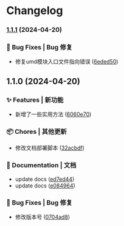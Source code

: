 # Changelog

### [1.1.1](https://github.com/hacxy/chinese-ts/compare/v1.1.0...v1.1.1) (2024-04-20)


### 🐛 Bug Fixes | Bug 修复

* 修复umd模块入口文件指向错误 ([6eded50](https://github.com/hacxy/chinese-ts/commit/6eded50aeeb44ece4b8fdbb81a5220592f1537b4))

## 1.1.0 (2024-04-20)


### ✨ Features | 新功能

* 新增了一些实用方法 ([6060e70](https://github.com/hacxy/chinese-ts/commit/6060e70f78c05cf6771c806775cec3e232977e33))


### 📦 Chores | 其他更新

* 修改文档部署脚本 ([32acbdf](https://github.com/hacxy/chinese-ts/commit/32acbdf853347abfa1bfdabc5f0a01b2903b6758))


### 📝 Documentation | 文档

* update docs ([ed7ed44](https://github.com/hacxy/chinese-ts/commit/ed7ed44510776906930f97e43a9bbad28d34da57))
* update docs ([e084964](https://github.com/hacxy/chinese-ts/commit/e08496479760b770f5956a2587c34f0f4d45999b))


### 🐛 Bug Fixes | Bug 修复

* 修改版本号 ([0704ad8](https://github.com/hacxy/chinese-ts/commit/0704ad8b33b861abc80d44b6aff90e4109b50cbe))
